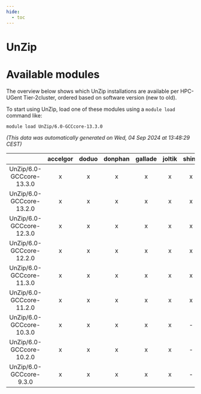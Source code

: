 ```yaml
---
hide:
  - toc
---
```


UnZip
=====

# Available modules


The overview below shows which UnZip installations are available per HPC-UGent Tier-2cluster, ordered based on software version (new to old).

To start using UnZip, load one of these modules using a `module load` command like:

```shell
module load UnZip/6.0-GCCcore-13.3.0
```

*(This data was automatically generated on Wed, 04 Sep 2024 at 13:48:29 CEST)*  

| |accelgor|doduo|donphan|gallade|joltik|shinx|skitty|
| :---: | :---: | :---: | :---: | :---: | :---: | :---: | :---: |
|UnZip/6.0-GCCcore-13.3.0|x|x|x|x|x|x|x|
|UnZip/6.0-GCCcore-13.2.0|x|x|x|x|x|x|x|
|UnZip/6.0-GCCcore-12.3.0|x|x|x|x|x|x|x|
|UnZip/6.0-GCCcore-12.2.0|x|x|x|x|x|x|x|
|UnZip/6.0-GCCcore-11.3.0|x|x|x|x|x|x|x|
|UnZip/6.0-GCCcore-11.2.0|x|x|x|x|x|x|x|
|UnZip/6.0-GCCcore-10.3.0|x|x|x|x|x|-|x|
|UnZip/6.0-GCCcore-10.2.0|x|x|x|x|x|-|x|
|UnZip/6.0-GCCcore-9.3.0|x|x|x|x|x|-|x|
